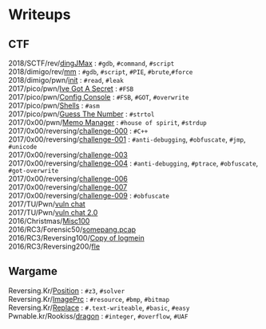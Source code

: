 # Writeups
## CTF
2018/SCTF/rev/[dingJMax](./CTF/2018/SCTF/rev/dingJMax) : `#gdb`, `#command`, `#script`  
2018/dimigo/rev/[mm](./CTF/2018/dimigo/rev/mm) : `#gdb`, `#script`, `#PIE`, `#brute`,`#force`  
2018/dimigo/pwn/[init](./CTF/2018/dimigo/pwn/init) : `#read`, `#leak`  
2017/pico/pwn/[Ive Got A Secret](./CTF/2017/pico/pwn/Ive%20Got%20A%20Secret) : `#FSB`  
2017/pico/pwn/[Config Console](./CTF/2017/pico/pwn/Config%20Console) : `#FSB`, `#GOT`, `#overwrite`  
2017/pico/pwn/[Shells](./CTF/2017/pico/pwn/Shells) : `#asm`  
2017/pico/pwn/[Guess The Number](./CTF/2017/pico/pwn/Guess%20The%20Number) : `#strtol`  
2017/0x00/pwn/[Memo Manager](./CTF/2017/0x00/pwn/memo) : `#house of spirit`, `#strdup`  
2017/0x00/reversing/[challenge-000](./CTF/2017/0x00/reversing/challenge-000) : `#C++`  
2017/0x00/reversing/[challenge-001](./CTF/2017/0x00/reversing/challenge-001) : `#anti-debugging`, `#obfuscate`, `#jmp`, `#unicode`  
2017/0x00/reversing/[challenge-003](./CTF/2017/0x00/reversing/challenge-003)  
2017/0x00/reversing/[challenge-004](./CTF/2017/0x00/reversing/challenge-004) : `#anti-debugging`, `#ptrace`, `#obfuscate`, `#got-overwrite`  
2017/0x00/reversing/[challenge-006](./CTF/2017/0x00/reversing/challenge-006)  
2017/0x00/reversing/[challenge-007](./CTF/2017/0x00/reversing/challenge-007)  
2017/0x00/reversing/[challenge-009](./CTF/2017/0x00/reversing/challenge-009) : `#obfuscate`  
2017/TU/Pwn/[vuln chat](./CTF/2017/TU/Pwn/vuln%20chat)  
2017/TU/Pwn/[vuln chat 2.0](./CTF/2017/TU/Pwn/vuln%20chat%202.0)  
2016/Christmas/[Misc100](./CTF/2016/Christmas/Misc100)  
2016/RC3/Forensic50/[somepang.pcap](https://github.com/j3rrry/Writeups/raw/master/CTF/2016/RC3/Forensic50/somepang.pcap)<br />
2016/RC3/Reversing100/[Copy of logmein](https://github.com/j3rrry/Writeups/raw/master/CTF/2016/RC3/Reversing100/Copy%20of%20logmein)<br />
2016/RC3/Reversing200/[fle](https://github.com/j3rrry/Writeups/raw/master/CTF/2016/RC3/Reversing200/fle)  
## Wargame
Reversing.Kr/[Position](./Wargame/Reversing.Kr/Position) : `#z3`, `#solver`  
Reversing.Kr/[ImagePrc](./Wargame/Reversing.Kr/ImagePrc) : `#resource`, `#bmp`, `#bitmap`  
Reversing.Kr/[Replace](./Wargame/Reversing.Kr/Replace) : `#.text-writeable`, `#basic`, `#easy`  
Pwnable.kr/Rookiss/[dragon](./Writeups/Wargame/Pwnable.kr/Rookiss/dragon) : `#integer`, `#overflow`, `#UAF`
